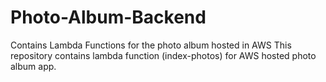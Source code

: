 # Photo-Album-Backend
Contains Lambda Functions for the photo album hosted in AWS
This repository contains lambda function (index-photos) for AWS hosted photo album app.
